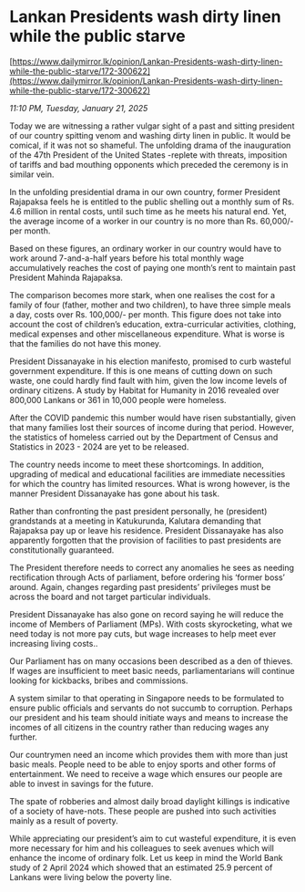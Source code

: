 # Lankan Presidents wash dirty linen while the public starve

[https://www.dailymirror.lk/opinion/Lankan-Presidents-wash-dirty-linen-while-the-public-starve/172-300622](https://www.dailymirror.lk/opinion/Lankan-Presidents-wash-dirty-linen-while-the-public-starve/172-300622)

*11:10 PM, Tuesday, January 21, 2025*

Today we are witnessing a rather vulgar sight of a past and sitting president of our country spitting venom and washing dirty linen in public. It would be comical, if it was not so shameful. The unfolding drama of the inauguration of the 47th President of the United States -replete with threats, imposition of tariffs and bad mouthing opponents which preceded the ceremony is in similar vein.

In the unfolding presidential drama in our own country, former President Rajapaksa feels he is entitled to the public shelling out a monthly sum of Rs. 4.6 million in rental costs, until such time as he meets his natural end. Yet, the average income of a worker in our country is no more than Rs. 60,000/- per month.

Based on these figures, an ordinary worker in our country would have to work around 7-and-a-half years before his total monthly wage accumulatively reaches the cost of paying one month’s rent to maintain past President Mahinda Rajapaksa.

The comparison becomes more stark, when one realises the cost for a family of four (father, mother and two children), to have three simple meals a day, costs over Rs. 100,000/- per month. This figure does not take into account the cost of children’s education, extra-curricular activities, clothing, medical expenses and other miscellaneous expenditure. What is worse is that the families do not have this money.

President Dissanayake in his election manifesto, promised to curb wasteful government expenditure. If this is one means of cutting down on such waste, one could hardly find fault with him, given the low income levels of ordinary citizens. A study by Habitat for Humanity in 2016 revealed over 800,000 Lankans or 361 in 10,000 people were homeless.

After the COVID pandemic this number would have risen substantially, given that many families lost their sources of income during that period. However, the statistics of homeless carried out by the Department of Census and Statistics in 2023 - 2024 are yet to be released.

The country needs income to meet these shortcomings. In addition, upgrading of medical and educational facilities are immediate necessities for which the country has limited resources. What is wrong however, is the manner President Dissanayake has gone about his task.

Rather than confronting the past president personally, he (president) grandstands at a meeting in Katukurunda, Kalutara demanding that Rajapaksa pay up or leave his residence. President Dissanayake has also apparently forgotten that the provision of facilities to past presidents are constitutionally guaranteed.

The President therefore needs to correct any anomalies he sees as needing rectification through Acts of parliament, before ordering his ‘former boss’ around. Again, changes regarding past presidents’ privileges must be across the board and not target particular individuals.

President Dissanayake has also gone on record saying he will reduce the income of Members of Parliament (MPs). With costs skyrocketing, what we need today is not more pay cuts, but wage increases to help meet ever increasing living costs..

Our Parliament has on many occasions been described as a den of thieves. If wages are insufficient to meet basic needs, parliamentarians will continue looking for kickbacks, bribes and commissions.

A system similar to that operating in Singapore needs to be formulated to ensure public officials and servants do not succumb to corruption. Perhaps our president and his team should initiate ways and means to increase the incomes of all citizens in the country rather than reducing wages any further.

Our countrymen need an income which provides them with more than just basic meals. People need to be able to enjoy sports and other forms of entertainment. We need to receive a wage which ensures our people are able to invest in savings for the future.

The spate of robberies and almost daily broad daylight killings is indicative of a society of have-nots. These people are pushed into such activities mainly as a result of poverty.

While appreciating our president’s aim to cut wasteful expenditure, it is even more necessary for him and his colleagues to seek avenues which will enhance the income of ordinary folk. Let us keep in mind the World Bank study of 2 April 2024 which showed that an estimated 25.9 percent of Lankans were living below the poverty line.

